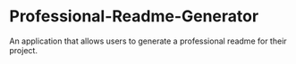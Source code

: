 # Professional-Readme-Generator
An application that allows users to generate a professional readme for their project.
